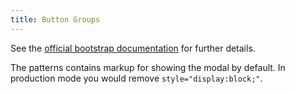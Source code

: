 ```yaml
---
title: Button Groups
---
```


See the 
[official bootstrap documentation](http://v4-alpha.getbootstrap.com/components/modal/)
 for further details.
 
The patterns contains markup for showing the modal by default. In production mode you would remove 
`style="display:block;"`.
